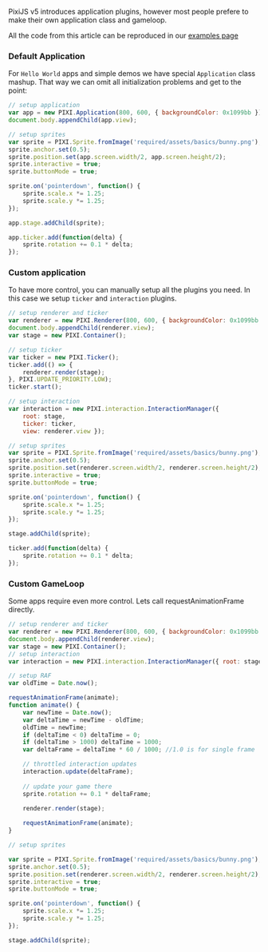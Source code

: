 PixiJS v5 introduces application plugins, however most people prefere to make their own application class and gameloop.

All the code from this article can be reproduced in our [examples page](http://pixijs.io/examples/?v=next-interaction#/basics/basic.js)

### Default Application

For `Hello World` apps and simple demos we have special `Application` class mashup. That way we can omit all initialization problems and get to the point:

```js
// setup application
var app = new PIXI.Application(800, 600, { backgroundColor: 0x1099bb });
document.body.appendChild(app.view);

// setup sprites
var sprite = PIXI.Sprite.fromImage('required/assets/basics/bunny.png');
sprite.anchor.set(0.5);
sprite.position.set(app.screen.width/2, app.screen.height/2);
sprite.interactive = true;
sprite.buttonMode = true;

sprite.on('pointerdown', function() {
    sprite.scale.x *= 1.25;
    sprite.scale.y *= 1.25;
});

app.stage.addChild(sprite);

app.ticker.add(function(delta) {
    sprite.rotation += 0.1 * delta;
});
```

### Custom application

To have more control, you can manually setup all the plugins you need. In this case we setup `ticker` and `interaction` plugins.

```js
// setup renderer and ticker
var renderer = new PIXI.Renderer(800, 600, { backgroundColor: 0x1099bb });
document.body.appendChild(renderer.view);
var stage = new PIXI.Container();

// setup ticker
var ticker = new PIXI.Ticker();
ticker.add(() => {
    renderer.render(stage);
}, PIXI.UPDATE_PRIORITY.LOW);
ticker.start();

// setup interaction
var interaction = new PIXI.interaction.InteractionManager({ 
    root: stage, 
    ticker: ticker, 
    view: renderer.view });

// setup sprites
var sprite = PIXI.Sprite.fromImage('required/assets/basics/bunny.png');
sprite.anchor.set(0.5);
sprite.position.set(renderer.screen.width/2, renderer.screen.height/2);
sprite.interactive = true;
sprite.buttonMode = true;

sprite.on('pointerdown', function() {
    sprite.scale.x *= 1.25;
    sprite.scale.y *= 1.25;
});

stage.addChild(sprite);

ticker.add(function(delta) {
    sprite.rotation += 0.1 * delta;
});
```

### Custom GameLoop

Some apps require even more control. Lets call requestAnimationFrame directly.

```js
// setup renderer and ticker
var renderer = new PIXI.Renderer(800, 600, { backgroundColor: 0x1099bb });
document.body.appendChild(renderer.view);
var stage = new PIXI.Container();
// setup interaction
var interaction = new PIXI.interaction.InteractionManager({ root: stage, view: renderer.view });

// setup RAF
var oldTime = Date.now();

requestAnimationFrame(animate);
function animate() {
    var newTime = Date.now();
    var deltaTime = newTime - oldTime;
    oldTime = newTime;	
    if (deltaTime < 0) deltaTime = 0;
    if (deltaTime > 1000) deltaTime = 1000;
    var deltaFrame = deltaTime * 60 / 1000; //1.0 is for single frame

    // throttled interaction updates
    interaction.update(deltaFrame);
	
    // update your game there
    sprite.rotation += 0.1 * deltaFrame;
	
    renderer.render(stage);

    requestAnimationFrame(animate);
}

// setup sprites

var sprite = PIXI.Sprite.fromImage('required/assets/basics/bunny.png');
sprite.anchor.set(0.5);
sprite.position.set(renderer.screen.width/2, renderer.screen.height/2);
sprite.interactive = true;
sprite.buttonMode = true;

sprite.on('pointerdown', function() {
    sprite.scale.x *= 1.25;
    sprite.scale.y *= 1.25;
});

stage.addChild(sprite);
```